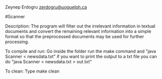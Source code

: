 Zeynep Erdogru 
zerdogru@uoguelph.ca

#Scanner 

Description:
The program will filter out the irrelevant information in textual documents and convert the
remaining relevant information into a simple format so that the preprocessed documents may be
used for further processing.

To compile and run:
    Go inside the folder 
    run the make command and "java Scanner < newsdata.txt"
    if you want to print the output to a txt file you can do "java Scanner < newsdata.txt > out.txt"

To clean:
    Type make clean
